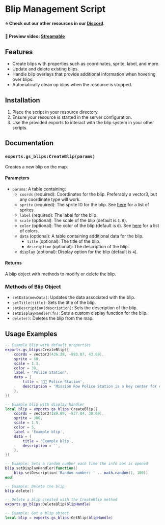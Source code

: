 # Blip Management Script

#### ⭐ Check out our other resources in our [Discord](https://discord.com/invite/sjFP3HrWc3).
#### 📼 Preview video: [Streamable](https://streamable.com/la3460)

## Features

- Create blips with properties such as coordinates, sprite, label, and more.
- Update and delete existing blips.
- Handle blip overlays that provide additional information when hovering over blips.
- Automatically clean up blips when the resource is stopped.

## Installation

1. Place the script in your resource directory.
2. Ensure your resource is started in the server configuration.
3. Use the provided exports to interact with the blip system in your other scripts.

## Documentation

### `exports.gs_blips:CreateBlip(params)`
Creates a new blip on the map.
#### Parameters
- `params`: A table containing:
  - `coords` (required): Coordinates for the blip. Preferably a vector3, but any coordinate type will work.
  - `sprite` (required): The sprite ID for the blip. See [here](https://docs.fivem.net/game-references/blips/) for a list of sprites.
  - `label` (required): The label for the blip.
  - `scale` (optional): The scale of the blip (default is `1.0`).
  - `color` (optional): The color of the blip (default is `0`). See [here](https://docs.fivem.net/docs/game-references/blips/#blip-colors) for a list of colors.
  - `data` (optional): A table containing additional data for the blip.
    - `title` (optional): The title of the blip.
    - `description` (optional): The description of the blip.
  - `display` (optional): Display option for the blip (default is `4`).

#### Returns

A blip object with methods to modify or delete the blip.

### Methods of Blip Object

- `setData(newData)`: Updates the data associated with the blip.
- `setTitle(title)`: Sets the title of the blip.
- `setDescription(description)`: Sets the description of the blip.
- `setDisplayHandler(fn)`: Sets a custom display function for the blip.
- `delete()`: Deletes the blip from the map.

## Usage Examples

```lua
-- Example blip with default properties
exports.gs_blips:CreateBlip({
	coords = vector3(436.28, -993.07, 43.69),
	sprite = 60,
	scale = 1.3,
	color = 38,
	label = 'Police Station',
	data = {
		title = '👮🏽 Police Station',
		description = 'Mission Row Police Station is a key center for city police operations, equipped with holding cells, offices, and an impound lot.',
	},
})
```

```lua
-- Example blip with display handler
local blip = exports.gs_blips:CreateBlip({
	coords = vector3(189.69, -937.84, 30.69),
	sprite = 306,
	scale = 1.5,
	color = 5,
	label = 'Example blip',
	data = {
		title = 'Example blip',
		description = '',
	},
})

-- Example: Sets a random number each time the info box is opened
blip.setDisplayHandler(function()
	blip.setDescription('Random number: ' .. math.random(1, 100))
end)

-- Example: Delete the blip
blip.delete()
```

```lua
-- Delete a blip created with the CreateBlip method
exports.gs_blips:DeleteBlip(blipHandle)

-- Example: Get a blip object
local blip = exports.gs_blips:GetBlip(blipHandle)
```
